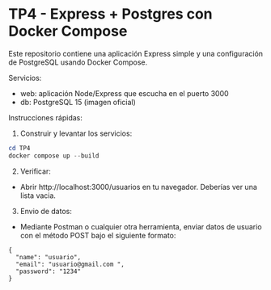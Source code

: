 # TP4 - Express + Postgres con Docker Compose

Este repositorio contiene una aplicación Express simple y una configuración de PostgreSQL usando Docker Compose.

Servicios:
- web: aplicación Node/Express que escucha en el puerto 3000
- db: PostgreSQL 15 (imagen oficial)

Instrucciones rápidas:

1. Construir y levantar los servicios:

```powershell
cd TP4
docker compose up --build
```

2. Verificar:
- Abrir http://localhost:3000/usuarios en tu navegador. Deberías ver una lista vacia.

3. Envio de datos:
- Mediante Postman o cualquier otra herramienta, enviar datos de usuario con el método POST bajo el siguiente formato:
```
{
  "name": "usuario",
  "email": "usuario@gmail.com ",
  "password": "1234"
}
```
